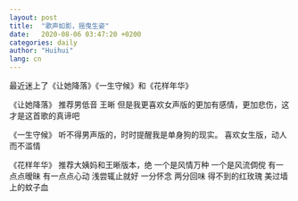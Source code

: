 ```yaml
---
layout: post
title:  "歌声如影，摇曳生姿"
date:   2020-08-06 03:47:20 +0200
categories: daily
author: "Huihui"
lang: cn
---
```


最近迷上了《让她降落》《一生守候》和《花样年华》

《让她降落》
推荐男低音 王晰
但是我更喜欢女声版的更加有感情，更加悲伤，这才是这首歌的真谛吧

《一生守候》
听不得男声版的，时时提醒我是单身狗的现实。
喜欢女生版，动人而不滥情

《花样年华》
推荐大姨妈和王晰版本，绝
一个是风情万种
一个是风流倜傥
有一点点暧昧
有一点点心动
浅尝辄止就好
一分怀念
两分回味
得不到的红玫瑰
美过墙上的蚊子血